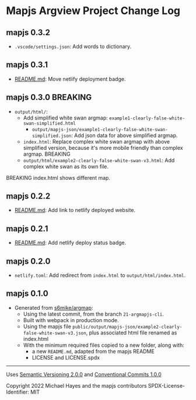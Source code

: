 # Mapjs Argview Project Change Log

## mapjs 0.3.2

- `.vscode/settings.json`: Add words to dictionary.

## mapjs 0.3.1

- [README.md](README.md): Move netlify deployment badge.

## mapjs 0.3.0 BREAKING

- `output/html/`:
  - Add simplified white swan argmap: `example1-clearly-false-white-swan-simplified.html`
    - `output/mapjs-json/example1-clearly-false-white-swan-simplified.json`: Add json data for above simplified argmap.
  - `index.html`: Replace complex white swan argmap with above simplified version, because it's more mobile friendly than complex argmap. BREAKING
  - `output/html/example2-clearly-false-white-swan-v3.html`: Add complex white swan as its own file.

BREAKING index.html shows different map.

## mapjs 0.2.2

- [README.md](README.md): Add link to netlify deployed website.

## mapjs 0.2.1

- [README.md](README.md): Add netlify deploy status badge.

## mapjs 0.2.0

- `netlify.toml`: Add redirect from `index.html` to `output/html/index.html`.

## mapjs 0.1.0

- Generated from [s6mike/argmap](https://github.com/s6mike/argmap):
  - Using the latest commit, from the branch `21-argmapjs-cli`.
  - Built with webpack in production mode.
  - Using the mapjs file `public/output/mapjs-json/example2-clearly-false-white-swan-v3.json`, plus associated html file renamed as index.html
  - With the minimum required files copied to a new folder, along with:
    - a new `README.md`, adapted from the mapjs README
    - LICENSE and LICENSE.spdx

----------------

Uses [Semantic Versioning 2.0.0](https://semver.org/) and [Conventional Commits 1.0.0](https://www.conventionalcommits.org/en/v1.0.0/)

Copyright 2022 Michael Hayes and the mapjs contributors
SPDX-License-Identifier: MIT
